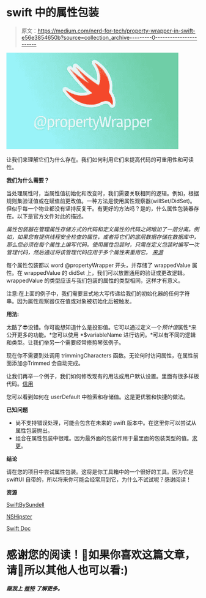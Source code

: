 # swift 中的属性包装

> 原文：<https://medium.com/nerd-for-tech/property-wrapper-in-swift-e56e3854650b?source=collection_archive---------0----------------------->

![](img/db9574f6a20433cf24ca86a1c0a77324.png)

让我们来理解它们为什么存在。我们如何利用它们来提高代码的可重用性和可读性。

**我们为什么需要？**

当处理属性时，当属性值初始化和改变时，我们需要关联相同的逻辑。例如，根据规则集验证值或在赋值前更改值。一种方法是使用属性观察器(willSet/DidSet)。但似乎每一个物业都没有坚持反复干。有更好的方法吗？是的，什么属性包装器存在。以下是官方文件对此的描述。

*属性包装器在管理属性存储方式的代码和定义属性的代码之间增加了一层分离。例如，如果您有提供线程安全检查的属性，或者将它们的底层数据存储在数据库中，那么您必须在每个属性上编写代码。使用属性包装时，只需在定义包装时编写一次管理代码，然后通过将该管理代码应用于多个属性来重用它。* [*来源*](https://docs.swift.org/swift-book/LanguageGuide/Properties.html)

每个属性包装都以 word @propertyWrapper 开头，并存储了 wrappedValue 属性。在 wrappedValue 的 didSet 上，我们可以放置通用的验证或更改逻辑。wrappedValue 的类型应该与我们包装的属性的类型相同，这样才有意义。

注意:在上面的例子中，我们需要显式地大写传递给我们的初始化器的任何字符串。因为属性观察器仅在值或对象被初始化后被触发。

**用法:**

太酷了😎没错。你可能想知道什么是投影值。它可以通过定义一个*预计值*属性*来公开更多的功能。*您可以使用 *$variableName 进行访问。*可以有不同的逻辑和类型。让我们举另一个需要经常修剪琴弦例子。

现在你不需要到处调用 trimmingCharacters 函数。无论何时访问属性，在属性前面添加@Trimmed 会自动完成。

让我们再举一个例子，我们如何修改现有的用法或用户默认设置。里面有很多样板代码。[信用](https://www.swiftbysundell.com/articles/property-wrappers-in-swift/)

您可以看到如何在 userDefault 中检索和存储值。这是更优雅和快捷的做法。

**已知问题**

*   尚不支持错误处理，可能会包含在未来的 swift 版本中。在这里你可以尝试从属性包装抛出。
*   组合在属性包装中很难。因为最外面的包装作用于最里面的包装类型的值。[求更](https://nshipster.com/propertywrapper/#property-wrappers-are-difficult-to-compose)。

**结论**

请在您的项目中尝试属性包装。这将是你工具箱中的一个很好的工具。因为它是 swiftUI 自带的，所以将来你可能会经常用到它，为什么不试试呢？感谢阅读！

**资源**

[SwiftBySundell](https://www.swiftbysundell.com/articles/property-wrappers-in-swift/)

[NSHipster](https://nshipster.com/propertywrapper/)

[Swift Doc](https://docs.swift.org/swift-book/LanguageGuide/Properties.html)

# 感谢您的阅读！🚀如果你喜欢这篇文章，请👏所以其他人也可以看:)

***跟我上*** [***推特***](https://twitter.com/suryakan84) ***了解更多。***